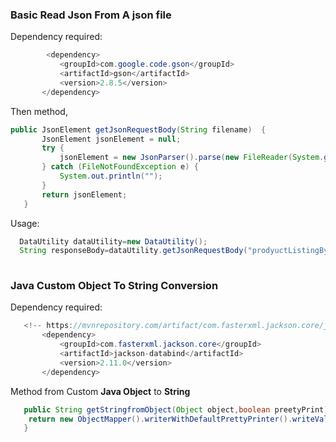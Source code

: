  
 ### Basic Read Json From A json file
 
 Dependency required:
 ```java
         <dependency>
            <groupId>com.google.code.gson</groupId>
            <artifactId>gson</artifactId>
            <version>2.8.5</version>
        </dependency>
 ```
 
 Then method,
 ```java
 public JsonElement getJsonRequestBody(String filename)  {
        JsonElement jsonElement = null;
        try {
            jsonElement = new JsonParser().parse(new FileReader(System.getProperty("user.dir") + "/testdata/requestbody/" + filename));
        } catch (FileNotFoundException e) {
            System.out.println("");
        }
        return jsonElement;
    }
```

Usage:
```java
  DataUtility dataUtility=new DataUtility();
  String responseBody=dataUtility.getJsonRequestBody("prodyuctListingByOwner.json").toString();
        
```

### Java Custom Object To String Conversion 

 Dependency required:
 ```java
    <!-- https://mvnrepository.com/artifact/com.fasterxml.jackson.core/jackson-databind -->
        <dependency>
            <groupId>com.fasterxml.jackson.core</groupId>
            <artifactId>jackson-databind</artifactId>
            <version>2.11.0</version>
        </dependency>
 ```
 
 Method from Custom **Java Object** to **String**
 ```java
    public String getStringfromObject(Object object,boolean preetyPrint) throws JsonProcessingException {
     return new ObjectMapper().writerWithDefaultPrettyPrinter().writeValueAsString(object);
    }
 ```
